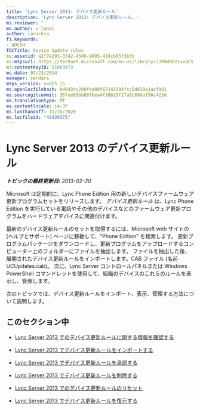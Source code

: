 ```yaml
---
title: 'Lync Server 2013: デバイス更新ルール'
description: 'Lync Server 2013: デバイス更新ルール。'
ms.reviewer: ''
ms.author: v-lanac
author: lanachin
f1.keywords:
- NOCSH
TOCTitle: Device Update rules
ms:assetid: a2f7e293-3342-4566-9605-410cb95f3b3b
ms:mtpsurl: https://technet.microsoft.com/en-us/library/JJ994062(v=OCS.15)
ms:contentKeyID: 51803973
ms.date: 07/23/2014
manager: serdars
mtps_version: v=OCS.15
ms.openlocfilehash: bd6d34c290f4a08f67143294fcc5dd18e1acf9d1
ms.sourcegitcommit: 36fee89bb887bea4f18b19f17a8c69daf5bc423d
ms.translationtype: MT
ms.contentlocale: ja-JP
ms.lasthandoff: 11/26/2020
ms.locfileid: "49429375"
---
```

# <a name="device-update-rules-in-lync-server-2013"></a>Lync Server 2013 のデバイス更新ルール

<div data-xmlns="http://www.w3.org/1999/xhtml">

<div class="topic" data-xmlns="http://www.w3.org/1999/xhtml" data-msxsl="urn:schemas-microsoft-com:xslt" data-cs="https://msdn.microsoft.com/">

<div data-asp="https://msdn2.microsoft.com/asp">



</div>

<div id="mainSection">

<div id="mainBody">

<span> </span>

_**トピックの最終更新日:** 2013-02-20_

Microsoft は定期的に、Lync Phone Edition 用の新しいデバイスファームウェア更新プログラムセットをリリースします。 *デバイス更新ルール* は、Lync Phone Edition を実行している電話やその他のデバイスなどのファームウェア更新プログラムをハードウェアデバイスに関連付けます。

最新のデバイス更新ルールのセットを取得するには、Microsoft web サイトの [ヘルプとサポート] ページに移動して、"Phone Edition" を検索します。 更新プログラムパッケージをダウンロードし、更新プログラムをアップロードするコンピューター上のフォルダーにファイルを抽出します。 ファイルを抽出した後、展開されたデバイス更新ルールをインポートします。CAB ファイル (名前 UCUpdates.cab)。 次に、Lync Server コントロールパネルまたは Windows PowerShell コマンドレットを使用して、組織のデバイスのこれらのルールを表示し、管理します。

次のトピックでは、デバイス更新ルールをインポート、表示、管理する方法について説明します。

<div>

## <a name="in-this-section"></a>このセクション中

  - [Lync Server 2013 でのデバイス更新ルールに関する情報を確認する](lync-server-2013-view-information-about-device-update-rules.md)

  - [Lync Server 2013 でデバイス更新ルールをインポートする](lync-server-2013-import-device-update-rules.md)

  - [Lync Server 2013 でデバイス更新ルールを承認する](lync-server-2013-approve-a-device-update-rule.md)

  - [Lync Server 2013 でデバイス更新ルールを削除する](lync-server-2013-remove-a-device-update-rule.md)

  - [Lync Server 2013 でのデバイス更新ルールのリセット](lync-server-2013-reset-a-device-update-rule.md)

  - [Lync Server 2013 でデバイス更新ルールを復元する](lync-server-2013-restore-a-device-update-rule.md)

</div>

</div>

<span> </span>

</div>

</div>

</div>

